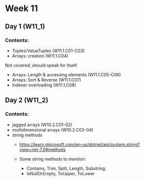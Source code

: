 # Week 11

## Day 1 (W11_1)

### Contents:

* Tuples/ValueTuples (W11.1.C01-C03)
* Arrays: creation (W11.1.C04)

Not covered; should speak for itself:
* Arrays: Length & accessing elements (W11.1.C05-C06)
* Arrays: Sort & Reverse (W11.1.C07)
*  Indexer overloading (W11.1.C08)

## Day 2 (W11_2)

### Contents:

* jagged arrays (W10.2.C01-02)
* multidimensional arrays (W10.2.C03-04)
* string methods 
  * https://learn.microsoft.com/en-us/dotnet/api/system.string?view=net-7.0#methods

  * Some string methods to mention:
    * Contains, Trim, Split, Length, Substring, 
    * IsNullOrEmpty, ToUpper, ToLower